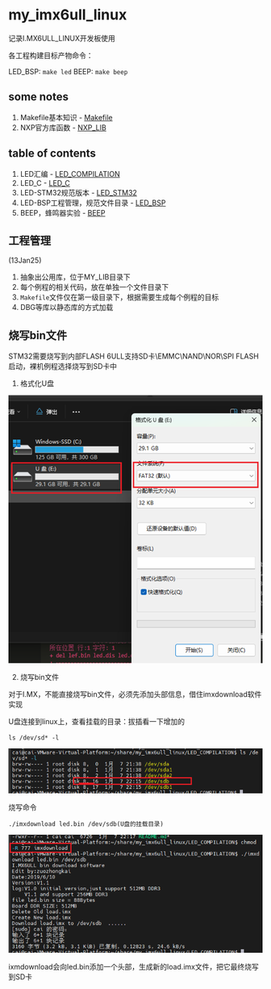 # my_imx6ull_linux

记录I.MX6ULL_LINUX开发板使用

各工程构建目标产物命令：

LED_BSP: `make led`
BEEP: `make beep`

## some notes

1. Makefile基本知识 - [Makefile](./notes/Makefile_note/)
2. NXP官方库函数 - [NXP_LIB](./notes/nxp_lib_note/)

## table of contents

1. LED汇编 - [LED_COMPILATION](./LED_COMPILATION/)
2. LED_C - [LED_C](./LED_C/)
3. LED-STM32规范版本 - [LED_STM32](./LED_STM32/)
4. LED-BSP工程管理，规范文件目录 - [LED_BSP](./LED_BSP/)
5. BEEP，蜂鸣器实验 - [BEEP](./BEEP/)

## 工程管理

(13Jan25)
1. 抽象出公用库，位于MY_LIB目录下
2. 每个例程的相关代码，放在单独一个文件目录下
3. `Makefile`文件仅在第一级目录下，根据需要生成每个例程的目标
4. DBG等库以静态库的方式加载

## 烧写bin文件

STM32需要烧写到内部FLASH
6ULL支持SD卡\EMMC\NAND\NOR\SPI FLASH启动，裸机例程选择烧写到SD卡中

1. 格式化U盘

![格式化](https://github.com/sybc120404/image4md/blob/main/RESET.png)

2. 烧写bin文件

对于I.MX，不能直接烧写bin文件，必须先添加头部信息，借住imxdownload软件实现

U盘连接到linux上，查看挂载的目录：拔插看一下增加的
```
ls /dev/sd* -l
```
![dev](https://github.com/sybc120404/image4md/blob/main/dev.png)

烧写命令
```
./imxdownload led.bin /dev/sdb(U盘的挂载目录)
```
![up](https://github.com/sybc120404/image4md/blob/main/up.png)

ixmdownload会向led.bin添加一个头部，生成新的load.imx文件，把它最终烧写到SD卡
